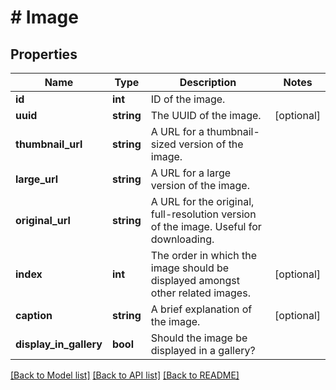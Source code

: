 # # Image

## Properties

Name | Type | Description | Notes
------------ | ------------- | ------------- | -------------
**id** | **int** | ID of the image. |
**uuid** | **string** | The UUID of the image. | [optional]
**thumbnail_url** | **string** | A URL for a thumbnail-sized version of the image. |
**large_url** | **string** | A URL for a large version of the image. |
**original_url** | **string** | A URL for the original, full-resolution version of the image. Useful for downloading. |
**index** | **int** | The order in which the image should be displayed amongst other related images. | [optional]
**caption** | **string** | A brief explanation of the image. | [optional]
**display_in_gallery** | **bool** | Should the image be displayed in a gallery? |

[[Back to Model list]](../../README.md#models) [[Back to API list]](../../README.md#endpoints) [[Back to README]](../../README.md)
